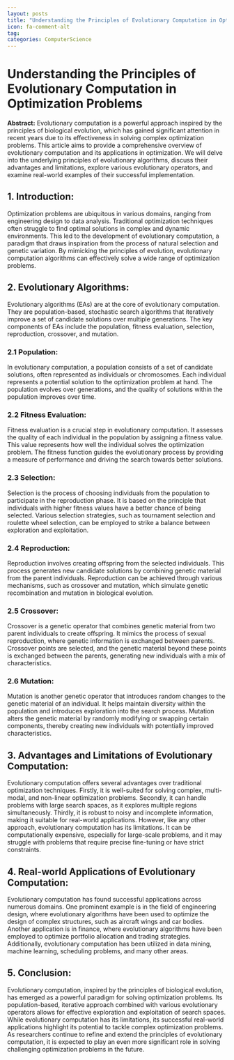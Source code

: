 ```yaml
---
layout: posts
title: "Understanding the Principles of Evolutionary Computation in Optimization Problems"
icon: fa-comment-alt
tag:      
categories: ComputerScience
---
```



# Understanding the Principles of Evolutionary Computation in Optimization Problems

**Abstract:**
Evolutionary computation is a powerful approach inspired by the principles of biological evolution, which has gained significant attention in recent years due to its effectiveness in solving complex optimization problems. This article aims to provide a comprehensive overview of evolutionary computation and its applications in optimization. We will delve into the underlying principles of evolutionary algorithms, discuss their advantages and limitations, explore various evolutionary operators, and examine real-world examples of their successful implementation.

## 1. Introduction:
Optimization problems are ubiquitous in various domains, ranging from engineering design to data analysis. Traditional optimization techniques often struggle to find optimal solutions in complex and dynamic environments. This led to the development of evolutionary computation, a paradigm that draws inspiration from the process of natural selection and genetic variation. By mimicking the principles of evolution, evolutionary computation algorithms can effectively solve a wide range of optimization problems.

## 2. Evolutionary Algorithms:
Evolutionary algorithms (EAs) are at the core of evolutionary computation. They are population-based, stochastic search algorithms that iteratively improve a set of candidate solutions over multiple generations. The key components of EAs include the population, fitness evaluation, selection, reproduction, crossover, and mutation.

### 2.1 Population:
In evolutionary computation, a population consists of a set of candidate solutions, often represented as individuals or chromosomes. Each individual represents a potential solution to the optimization problem at hand. The population evolves over generations, and the quality of solutions within the population improves over time.

### 2.2 Fitness Evaluation:
Fitness evaluation is a crucial step in evolutionary computation. It assesses the quality of each individual in the population by assigning a fitness value. This value represents how well the individual solves the optimization problem. The fitness function guides the evolutionary process by providing a measure of performance and driving the search towards better solutions.

### 2.3 Selection:
Selection is the process of choosing individuals from the population to participate in the reproduction phase. It is based on the principle that individuals with higher fitness values have a better chance of being selected. Various selection strategies, such as tournament selection and roulette wheel selection, can be employed to strike a balance between exploration and exploitation.

### 2.4 Reproduction:
Reproduction involves creating offspring from the selected individuals. This process generates new candidate solutions by combining genetic material from the parent individuals. Reproduction can be achieved through various mechanisms, such as crossover and mutation, which simulate genetic recombination and mutation in biological evolution.

### 2.5 Crossover:
Crossover is a genetic operator that combines genetic material from two parent individuals to create offspring. It mimics the process of sexual reproduction, where genetic information is exchanged between parents. Crossover points are selected, and the genetic material beyond these points is exchanged between the parents, generating new individuals with a mix of characteristics.

### 2.6 Mutation:
Mutation is another genetic operator that introduces random changes to the genetic material of an individual. It helps maintain diversity within the population and introduces exploration into the search process. Mutation alters the genetic material by randomly modifying or swapping certain components, thereby creating new individuals with potentially improved characteristics.

## 3. Advantages and Limitations of Evolutionary Computation:
Evolutionary computation offers several advantages over traditional optimization techniques. Firstly, it is well-suited for solving complex, multi-modal, and non-linear optimization problems. Secondly, it can handle problems with large search spaces, as it explores multiple regions simultaneously. Thirdly, it is robust to noisy and incomplete information, making it suitable for real-world applications. However, like any other approach, evolutionary computation has its limitations. It can be computationally expensive, especially for large-scale problems, and it may struggle with problems that require precise fine-tuning or have strict constraints.

## 4. Real-world Applications of Evolutionary Computation:
Evolutionary computation has found successful applications across numerous domains. One prominent example is in the field of engineering design, where evolutionary algorithms have been used to optimize the design of complex structures, such as aircraft wings and car bodies. Another application is in finance, where evolutionary algorithms have been employed to optimize portfolio allocation and trading strategies. Additionally, evolutionary computation has been utilized in data mining, machine learning, scheduling problems, and many other areas.

## 5. Conclusion:
Evolutionary computation, inspired by the principles of biological evolution, has emerged as a powerful paradigm for solving optimization problems. Its population-based, iterative approach combined with various evolutionary operators allows for effective exploration and exploitation of search spaces. While evolutionary computation has its limitations, its successful real-world applications highlight its potential to tackle complex optimization problems. As researchers continue to refine and extend the principles of evolutionary computation, it is expected to play an even more significant role in solving challenging optimization problems in the future.